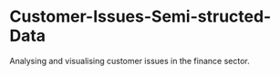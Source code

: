 # Customer-Issues-Semi-structed-Data
Analysing and visualising customer issues in the finance sector. 

